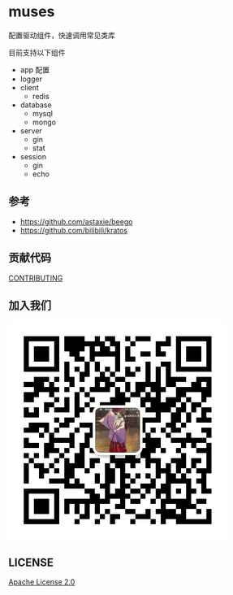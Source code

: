 # muses
配置驱动组件，快速调用常见类库

目前支持以下组件
* app 配置
* logger
* client
    * redis
* database
    * mysql
    * mongo
* server
    * gin
    * stat
* session
    * gin            
    * echo

## 参考
 * https://github.com/astaxie/beego
 * https://github.com/bilibili/kratos




## 贡献代码

[CONTRIBUTING](./CONTRIBUTING-CN.md)


## 加入我们

![wechat](./docs/img/wechat.jpg)


## LICENSE

[Apache License 2.0](./LICENSE)
